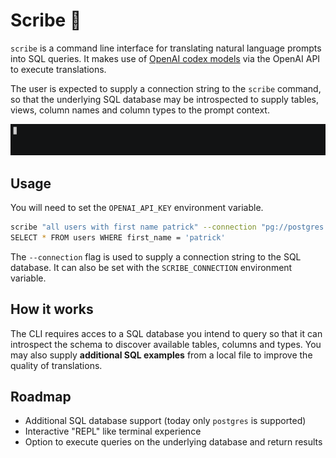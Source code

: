 # Scribe 📝

`scribe` is a command line interface for translating natural language prompts into SQL queries.
It makes use of [OpenAI codex models](https://beta.openai.com/docs/models/codex) via the OpenAI API to execute translations.

The user is expected to supply a connection string to the `scribe` command, so that the underlying SQL database may be introspected to supply tables, views, column names and column types to the prompt context.

![Demo GIF](docs/demo.gif)

## Usage

You will need to set the `OPENAI_API_KEY` environment variable.

```sh
scribe "all users with first name patrick" --connection "pg://postgres:password@localhost/?sslmode=disable"
SELECT * FROM users WHERE first_name = 'patrick'
```

The `--connection` flag is used to supply a connection string to the SQL database.
It can also be set with the `SCRIBE_CONNECTION` environment variable.

## How it works

The CLI requires acces to a SQL database you intend to query so that it can introspect the schema to discover available tables, columns and types.
You may also supply **additional SQL examples** from a local file to improve the quality of translations.

## Roadmap
- Additional SQL database support (today only `postgres` is supported)
- Interactive "REPL" like terminal experience
- Option to execute queries on the underlying database and return results

